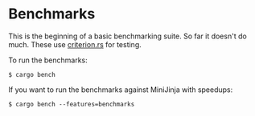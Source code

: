 # Benchmarks

This is the beginning of a basic benchmarking suite.  So far it doesn't do much.
These use [criterion.rs](https://github.com/bheisler/criterion.rs) for testing.

To run the benchmarks:

```
$ cargo bench
```

If you want to run the benchmarks against MiniJinja with speedups:

```
$ cargo bench --features=benchmarks
```
